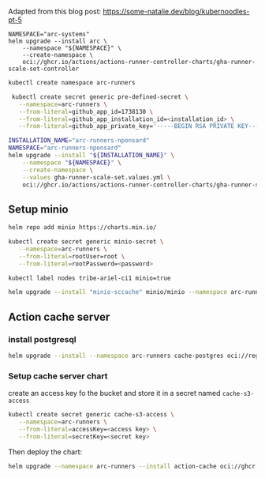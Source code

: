 Adapted from this blog post: https://some-natalie.dev/blog/kubernoodles-pt-5

```
NAMESPACE="arc-systems"
helm upgrade --install arc \
    --namespace "${NAMESPACE}" \
    --create-namespace \
    oci://ghcr.io/actions/actions-runner-controller-charts/gha-runner-scale-set-controller
```

```sh
kubectl create namespace arc-runners
```
```sh
 kubectl create secret generic pre-defined-secret \
   --namespace=arc-runners \
   --from-literal=github_app_id=1738130 \
   --from-literal=github_app_installation_id=<installation_id> \
   --from-literal=github_app_private_key='-----BEGIN RSA PRIVATE KEY----- *********'
```

```sh
INSTALLATION_NAME="arc-runners-nponsard"
NAMESPACE="arc-runners-nponsard"
helm upgrade --install "${INSTALLATION_NAME}" \
    --namespace "${NAMESPACE}" \
    --create-namespace \
    --values gha-runner-scale-set.values.yml \
    oci://ghcr.io/actions/actions-runner-controller-charts/gha-runner-scale-set
```



## Setup minio

```sh
helm repo add minio https://charts.min.io/
```

```sh
kubectl create secret generic minio-secret \
   --namespace=arc-runners \
   --from-literal=rootUser=root \
   --from-literal=rootPassword=<password>
```

```sh
kubectl label nodes tribe-ariel-ci1 minio=true
```

```sh
helm upgrade --install "minio-sccache" minio/minio --namespace arc-runners --values minio.values.yml
```

## Action cache server

### install postgresql

```sh
helm upgrade --install --namespace arc-runners cache-postgres oci://registry-1.docker.io/bitnamicharts/postgresql
```

### Setup cache server chart

create an access key fo the bucket and store it in a secret named `cache-s3-access`

```sh
kubectl create secret generic cache-s3-access \
   --namespace=arc-runners \
   --from-literal=accessKey=<access key> \
   --from-literal=secretKey=<secret key>
```

Then deploy the chart:

```sh
helm upgrade --namespace arc-runners --install action-cache oci://ghcr.io/falcondev-oss/charts/github-actions-cache-server -f actions-cache-server.values.yml
```

